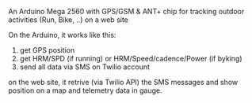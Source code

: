 An Arduino Mega 2560 with GPS/GSM & ANT+ chip for tracking outdoor activities (Run, Bike, ..) on a web site

On the Arduino, it works like this:
  1) get GPS position
  2) get HRM/SPD (if running) or HRM/Speed/cadence/Power (if byking)
  3) send all data via SMS on Twilio account
  
on the web site, it retrive (via Twilio API) the SMS messages and show position on a map and telemetry data
in gauge.
